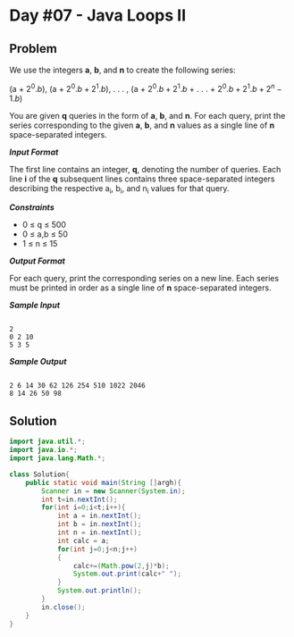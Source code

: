 # Day #07 - Java Loops II
## Problem

We use the integers **a**, **b**, and **n** to create the following series:

(a + $`2^0.b`$), (a + $`2^0.b + 2^1.b`$), . . . , (a + $`2^0.b + 2^1.b`$ + . . . + $`2^0.b + 2^1.b + 2^n-1.b`$)

You are given **q** queries in the form of **a**, **b**, and **n**. For each query, print the series corresponding to the given **a**, **b**, and **n** values as a single line of **n** space-separated integers.

***Input Format***

The first line contains an integer, **q**, denoting the number of queries.
Each line **i** of the **q** subsequent lines contains three space-separated integers describing the respective a<sub>i</sub>, b<sub>i</sub>, and n<sub>i</sub> values for that query.

***Constraints***
+ 0 ≤ q ≤ 500
+ 0 ≤ a,b ≤ 50
+ 1 ≤ n ≤ 15

***Output Format***

For each query, print the corresponding series on a new line. Each series must be printed in order as a single line of **n** space-separated integers.

***Sample Input***
```

2
0 2 10
5 3 5

```
***Sample Output***
```

2 6 14 30 62 126 254 510 1022 2046
8 14 26 50 98

```
## Solution
```java
import java.util.*;
import java.io.*;
import java.lang.Math.*;

class Solution{
    public static void main(String []argh){
        Scanner in = new Scanner(System.in);
        int t=in.nextInt();
        for(int i=0;i<t;i++){
            int a = in.nextInt();
            int b = in.nextInt();
            int n = in.nextInt();
            int calc = a;
            for(int j=0;j<n;j++)
            {
                calc+=(Math.pow(2,j)*b);
                System.out.print(calc+" ");
            }
            System.out.println();
        }
        in.close();
    }
}
```
